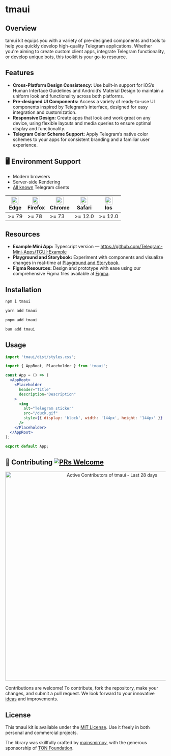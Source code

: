 # tmaui

## Overview

tamui kit equips you with a variety of pre-designed components and tools to help you quickly develop high-quality Telegram applications. Whether you're aiming to create custom client apps, integrate Telegram functionality, or develop unique bots, this toolkit is your go-to resource.

## Features

- **Cross-Platform Design Consistency:** Use built-in support for iOS’s Human Interface Guidelines and Android’s Material Design to maintain a uniform look and functionality across both platforms.
- **Pre-designed UI Components:** Access a variety of ready-to-use UI components inspired by Telegram’s interface, designed for easy integration and customization.
- **Responsive Design:** Create apps that look and work great on any device, using flexible layouts and media queries to ensure optimal display and functionality.
- **Telegram Color Scheme Support:** Apply Telegram’s native color schemes to your apps for consistent branding and a familiar user experience.

## 🖥 Environment Support

- Modern browsers
- Server-side Rendering
- [All known](https://telegram.org/apps) Telegram clients

| [<img src="https://raw.githubusercontent.com/alrra/browser-logos/master/src/edge/edge_48x48.png" alt="Edge" width="24px" height="24px" />](http://godban.github.io/browsers-support-badges/)<br>Edge | [<img src="https://raw.githubusercontent.com/alrra/browser-logos/master/src/firefox/firefox_48x48.png" alt="Firefox" width="24px" height="24px" />](http://godban.github.io/browsers-support-badges/)<br>Firefox | [<img src="https://raw.githubusercontent.com/alrra/browser-logos/master/src/chrome/chrome_48x48.png" alt="Chrome" width="24px" height="24px" />](http://godban.github.io/browsers-support-badges/)<br>Chrome | [<img src="https://raw.githubusercontent.com/alrra/browser-logos/master/src/safari/safari_48x48.png" alt="Safari" width="24px" height="24px" />](http://godban.github.io/browsers-support-badges/)<br>Safari | [<img src="https://raw.githubusercontent.com/alrra/browser-logos/master/src/safari/safari_48x48.png" alt="Safari" width="24px" height="24px" />](http://godban.github.io/browsers-support-badges/)<br>Ios |
|------------------------------------------------------------------------------------------------------------------------------------------------------------------------------------------------------|------------------------------------------------------------------------------------------------------------------------------------------------------------------------------------------------------------------|--------------------------------------------------------------------------------------------------------------------------------------------------------------------------------------------------------------|--------------------------------------------------------------------------------------------------------------------------------------------------------------------------------------------------------------|-----------------------------------------------------------------------------------------------------------------------------------------------------------------------------------------------------------------|
| \>= 79 | \>= 78 | \>= 73 | \>= 12.0 | \>= 12.0                                                                                                                                                                                                        |


## Resources

- **Example Mini App:** Typescript version — https://github.com/Telegram-Mini-Apps/TGUI-Example
- **Playground and Storybook:** Experiment with components and visualize changes in real-time at [Playground and Storybook](https://tophackr.com/tmaui/).
- **Figma Resources:** Design and prototype with ease using our comprehensive Figma files available at [Figma](https://figma.com/community/file/1348989725141777736/).

## Installation

```sh
npm i tmaui
```

```sh
yarn add tmaui
```

```sh
pnpm add tmaui
```

```sh
bun add tmaui
```

## Usage

```jsx static
import 'tmaui/dist/styles.css';

import { AppRoot, Placeholder } from 'tmaui';

const App = () => (
  <AppRoot>
    <Placeholder
      header="Title"
      description="Description"
    >
      <img
        alt="Telegram sticker"
        src="/duck.gif"
        style={{ display: 'block', width: '144px', height: '144px' }}
      />
    </Placeholder>
  </AppRoot>
);

export default App;
```

## 🤝 Contributing [![PRs Welcome](https://img.shields.io/badge/PRs-welcome-brightgreen.svg?style=flat-square)](https://kentcdodds.github.io/makeapullrequest.com/)

<a href="https://next.ossinsight.io/widgets/official/compose-recent-active-contributors?limit=30&repo_id=993255381" target="_blank" style="display: block" align="center">
  <picture>
    <source media="(prefers-color-scheme: dark)" srcset="https://next.ossinsight.io/widgets/official/compose-recent-active-contributors/thumbnail.png?limit=30&repo_id=993255381&image_size=auto&color_scheme=dark" width="655" height="auto">
    <img alt="Active Contributors of tmaui - Last 28 days" src="https://next.ossinsight.io/widgets/official/compose-recent-active-contributors/thumbnail.png?limit=30&repo_id=993255381&image_size=auto&color_scheme=light" width="655" height="auto">
  </picture>
</a>

Contributions are welcome! To contribute, fork the repository, make your changes, and submit a pull request. We look forward to your innovative [ideas](https://github.com/tophackr/tmaui/pulls) and improvements.

## License
This tmaui kit is available under the [MIT License](https://opensource.org/license/mit). Use it freely in both personal and commercial projects.

The library was skillfully crafted by [mainsmirnov](https://github.com/mainsmirnov), with the generous sponsorship of [TON Foundation](https://github.com/ton-society/grants-and-bounties/issues/364).
